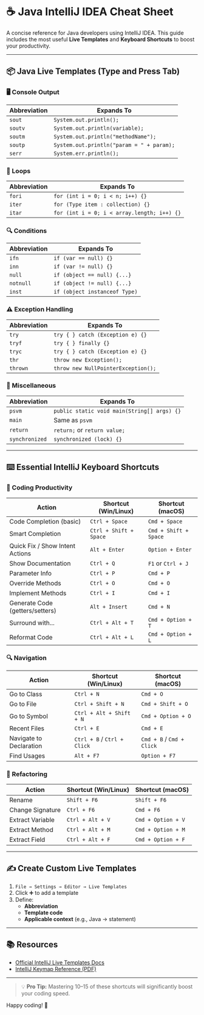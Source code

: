 # ☕ Java IntelliJ IDEA Cheat Sheet

A concise reference for Java developers using IntelliJ IDEA. This guide includes the most useful **Live Templates** and **Keyboard Shortcuts** to boost your productivity.

---

## 📦 Java Live Templates (Type and Press Tab)

### 🖥️ Console Output

| Abbreviation | Expands To                            |
|--------------|----------------------------------------|
| `sout`       | `System.out.println();`               |
| `soutv`      | `System.out.println(variable);`       |
| `soutm`      | `System.out.println("methodName");`   |
| `soutp`      | `System.out.println("param = " + param);` |
| `serr`       | `System.err.println();`               |

### 🔁 Loops

| Abbreviation | Expands To                                      |
|--------------|--------------------------------------------------|
| `fori`       | `for (int i = 0; i < n; i++) {}`                |
| `iter`       | `for (Type item : collection) {}`               |
| `itar`       | `for (int i = 0; i < array.length; i++) {}`     |

### 🔍 Conditions

| Abbreviation | Expands To                     |
|--------------|---------------------------------|
| `ifn`        | `if (var == null) {}`          |
| `inn`        | `if (var != null) {}`          |
| `null`       | `if (object == null) {...}`    |
| `notnull`    | `if (object != null) {...}`    |
| `inst`       | `if (object instanceof Type)`  |

### ⚠️ Exception Handling

| Abbreviation | Expands To                                    |
|--------------|------------------------------------------------|
| `try`        | `try { } catch (Exception e) {}`              |
| `tryf`       | `try { } finally {}`                          |
| `tryc`       | `try { } catch (Exception e) {}`              |
| `thr`        | `throw new Exception();`                      |
| `thrown`     | `throw new NullPointerException();`           |

### 🔧 Miscellaneous

| Abbreviation | Expands To                                       |
|--------------|--------------------------------------------------|
| `psvm`       | `public static void main(String[] args) {}`     |
| `main`       | Same as `psvm`                                  |
| `return`     | `return;` or `return value;`                    |
| `synchronized` | `synchronized (lock) {}`                      |

---

## ⌨️ Essential IntelliJ Keyboard Shortcuts

### 🚀 Coding Productivity

| Action                          | Shortcut (Win/Linux) | Shortcut (macOS)   |
|----------------------------------|----------------------|--------------------|
| Code Completion (basic)         | `Ctrl + Space`       | `Cmd + Space`      |
| Smart Completion                | `Ctrl + Shift + Space` | `Cmd + Shift + Space` |
| Quick Fix / Show Intent Actions | `Alt + Enter`        | `Option + Enter`   |
| Show Documentation              | `Ctrl + Q`           | `F1` or `Ctrl + J` |
| Parameter Info                  | `Ctrl + P`           | `Cmd + P`          |
| Override Methods                | `Ctrl + O`           | `Cmd + O`          |
| Implement Methods               | `Ctrl + I`           | `Cmd + I`          |
| Generate Code (getters/setters) | `Alt + Insert`       | `Cmd + N`          |
| Surround with...                | `Ctrl + Alt + T`     | `Cmd + Option + T` |
| Reformat Code                   | `Ctrl + Alt + L`     | `Cmd + Option + L` |

### 🔍 Navigation

| Action                          | Shortcut (Win/Linux) | Shortcut (macOS)   |
|----------------------------------|----------------------|--------------------|
| Go to Class                     | `Ctrl + N`           | `Cmd + O`          |
| Go to File                      | `Ctrl + Shift + N`   | `Cmd + Shift + O`  |
| Go to Symbol                    | `Ctrl + Alt + Shift + N` | `Cmd + Option + O` |
| Recent Files                    | `Ctrl + E`           | `Cmd + E`          |
| Navigate to Declaration         | `Ctrl + B` / `Ctrl + Click` | `Cmd + B` / `Cmd + Click` |
| Find Usages                     | `Alt + F7`           | `Option + F7`      |

### 🧹 Refactoring

| Action                          | Shortcut (Win/Linux) | Shortcut (macOS)   |
|----------------------------------|----------------------|--------------------|
| Rename                          | `Shift + F6`         | `Shift + F6`       |
| Change Signature                | `Ctrl + F6`          | `Cmd + F6`         |
| Extract Variable                | `Ctrl + Alt + V`     | `Cmd + Option + V` |
| Extract Method                  | `Ctrl + Alt + M`     | `Cmd + Option + M` |
| Extract Field                   | `Ctrl + Alt + F`     | `Cmd + Option + F` |

---

## ✍️ Create Custom Live Templates

1. `File → Settings → Editor → Live Templates`
2. Click ➕ to add a template
3. Define:
    - **Abbreviation**
    - **Template code**
    - **Applicable context** (e.g., Java → statement)

---

## 📚 Resources

- [Official IntelliJ Live Templates Docs](https://www.jetbrains.com/help/idea/using-live-templates.html)
- [IntelliJ Keymap Reference (PDF)](https://resources.jetbrains.com/storage/products/intellij-idea/docs/IntelliJIDEA_ReferenceCard.pdf)

---

> 💡 **Pro Tip:** Mastering 10–15 of these shortcuts will significantly boost your coding speed.

Happy coding! 🚀
